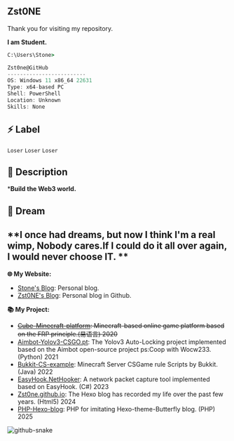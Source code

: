 ## Zst0NE

Thank you for visiting my repository.<br>

**I am Student.**

```cmd
C:\Users\Stone> 
```

```csharp
Zst0ne@GitHub
-------------------------
OS: Windows 11 x86_64 22631
Type: x64-based PC
Shell: PowerShell
Location: Unknown
Skills: None
```

## ⚡ Label
`Loser`  `Loser`  `Loser`  

## 🚀 Description

***Build the Web3 world.**  

## 🔭 Dream
**I once had dreams, but now I think I'm a real wimp, Nobody cares.If I could do it all over again, I would never choose IT. **
---

**🌐 My Website:** 
- [Stone's Blog](https://noobspace.cn): Personal blog.
- [Zst0NE's Blog](https://Zst0NE.github.io/): Personal blog in Github.

**📚 My Project:**
- ~~[Cube-Minecraft-platform](https://github.com/Zst0NE/Cube-Minecraft-platform):  Minecraft-based online game platform based on the FRP principle.(易语言) 2020~~
- [Aimbot-Yolov3-CSGO.pt](https://github.com/Zst0ne/Game-model-of-yolov5):  The Yolov3 Auto-Locking project implemented based on the Aimbot open-source project ps:Coop with Wocw233.(Python) 2021
- [Bukkit-CS-example](https://github.com/Zst0NE/Bukkit-CS-example):  Minecraft Server CSGame rule Scripts by Bukkit. (Java) 2022
- [EasyHook.NetHooker](https://github.com/Zst0ne/NetHookDll3):  A network packet capture tool implemented based on EasyHook. (C#) 2023
- [Zst0ne.github.io](https://github.com/Zst0ne/Zst0NE.github.io):  The Hexo blog has recorded my life over the past few years. (Html5) 2024
- [PHP-Hexo-blog](https://github.com/Zst0ne/blog):  PHP for imitating Hexo-theme-Butterfly blog. (PHP) 2025

<picture>
  <source media="(prefers-color-scheme: dark)" srcset="github-snake-dark.svg" />
  <source media="(prefers-color-scheme: light)" srcset="github-snake.svg" />
  <img alt="github-snake" src="github-snake.svg" />
</picture>

